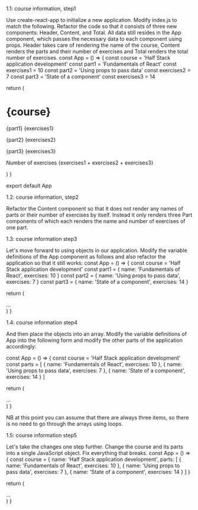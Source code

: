 1.1: course information, step1

Use create-react-app to initialize a new application. Modify index.js to match the following.
Refactor the code so that it consists of three new components: Header, Content, and Total. All data still resides in the App component, which passes the necessary data to each component using props. Header takes care of rendering the name of the course, Content renders the parts and their number of exercises and Total renders the total number of exercises.
const App = () => {
const course = 'Half Stack application development'
const part1 = 'Fundamentals of React'
const exercises1 = 10
const part2 = 'Using props to pass data'
const exercises2 = 7
const part3 = 'State of a component'
const exercises3 = 14

return (

<div>
<h1>{course}</h1>
<p>
{part1} {exercises1}
</p>
<p>
{part2} {exercises2}
</p>
<p>
{part3} {exercises3}
</p>
<p>Number of exercises {exercises1 + exercises2 + exercises3}</p>
</div>
)
}

export default App

1.2: course information, step2

Refactor the Content component so that it does not render any names of parts or their number of exercises by itself. Instead it only renders three Part components of which each renders the name and number of exercises of one part.

1.3: course information step3

Let's move forward to using objects in our application. Modify the variable definitions of the App component as follows and also refactor the application so that it still works:
const App = () => {
const course = 'Half Stack application development'
const part1 = {
name: 'Fundamentals of React',
exercises: 10
}
const part2 = {
name: 'Using props to pass data',
exercises: 7
}
const part3 = {
name: 'State of a component',
exercises: 14
}

return (
<div>
...
</div>
)
}

1.4: course information step4

And then place the objects into an array. Modify the variable definitions of App into the following form and modify the other parts of the application accordingly:

const App = () => {
const course = 'Half Stack application development'
const parts = [
{
name: 'Fundamentals of React',
exercises: 10
},
{
name: 'Using props to pass data',
exercises: 7
},
{
name: 'State of a component',
exercises: 14
}
]

return (
<div>
...
</div>
)
}

NB at this point you can assume that there are always three items, so there is no need to go through the arrays using loops.

1.5: course information step5

Let's take the changes one step further. Change the course and its parts into a single JavaScript object. Fix everything that breaks.
const App = () => {
const course = {
name: 'Half Stack application development',
parts: [
{
name: 'Fundamentals of React',
exercises: 10
},
{
name: 'Using props to pass data',
exercises: 7
},
{
name: 'State of a component',
exercises: 14
}
]
}

return (
<div>
...
</div>
)
}
